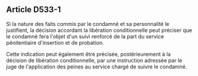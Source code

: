 Article D533-1
----
Si la nature des faits commis par le condamné et sa personnalité le justifient,
la décision accordant la libération conditionnelle peut préciser que le condamné
fera l'objet d'un suivi renforcé de la part du service pénitentiaire d'insertion
et de probation.

Cette indication peut également être précisée, postérieurement à la décision de
libération conditionnelle, par une instruction adressée par le juge de
l'application des peines au service chargé de suivre le condamné.
